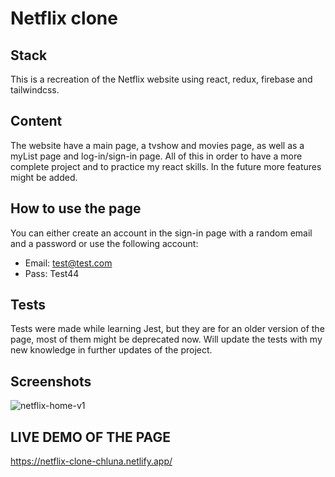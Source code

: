 # Netflix clone
## Stack
This is a recreation of the Netflix website using react, redux, firebase and tailwindcss.

## Content
The website have a main page, a tvshow and movies page, as well as a myList page and log-in/sign-in page. All of this in order to have a more complete project and to practice my react skills. In the future more features might be added.

## How to use the page
You can either create an account in the sign-in page with a random email and a password or use the following account: 
* Email: test@test.com
* Pass: Test44

## Tests
Tests were made while learning Jest, but they are for an older version of the page, most of them might be deprecated now. Will update the tests with my new knowledge in further updates of the project.

## Screenshots
![netflix-home-v1](https://github.com/CharlyLuna/netflix-clone/assets/73366394/d465b2bc-81cd-44de-a99e-9c64ec68d959)

## LIVE DEMO OF THE PAGE
https://netflix-clone-chluna.netlify.app/
